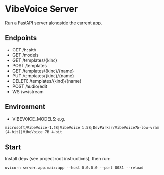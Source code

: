 # VibeVoice Server

Run a FastAPI server alongside the current app.

## Endpoints
- GET /health
- GET /models
- GET /templates/{kind}
- POST /templates
- GET /templates/{kind}/{name}
- PUT /templates/{kind}/{name}
- DELETE /templates/{kind}/{name}
- POST /audio/edit
- WS  /ws/stream

## Environment
- VIBEVOICE_MODELS: e.g.
```
microsoft/VibeVoice-1.5B|VibeVoice 1.5B;DevParker/VibeVoice7b-low-vram (4-bit)|VibeVoice 7B 4-bit
```

## Start
Install deps (see project root instructions), then run:
```
uvicorn server.app.main:app --host 0.0.0.0 --port 8081 --reload
```

